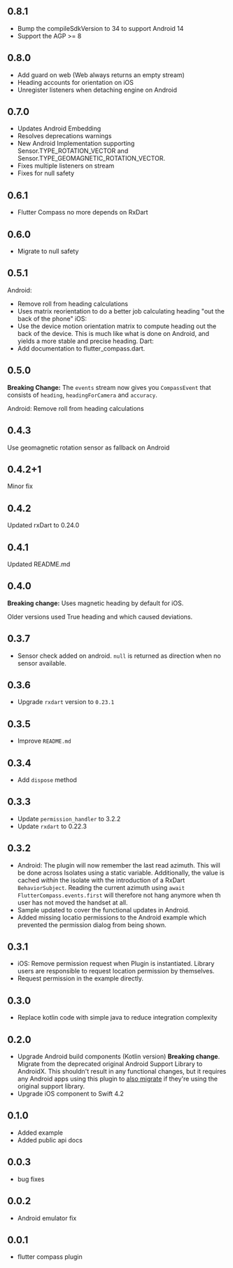 ## 0.8.1
* Bump the compileSdkVersion to 34 to support Android 14
* Support the AGP >= 8

## 0.8.0
* Add guard on web (Web always returns an empty stream)
* Heading accounts for orientation on iOS
* Unregister listeners when detaching engine on Android

## 0.7.0
* Updates Android Embedding
* Resolves deprecations warnings
* New Android Implementation supporting Sensor.TYPE_ROTATION_VECTOR and Sensor.TYPE_GEOMAGNETIC_ROTATION_VECTOR.
* Fixes multiple listeners on stream
* Fixes for null safety

## 0.6.1
* Flutter Compass no more depends on RxDart

## 0.6.0
* Migrate to null safety

## 0.5.1

Android: 
* Remove roll from heading calculations
* Uses matrix reorientation to do a better job calculating heading "out the back of the phone"
iOS: 
* Use the device motion orientation matrix to compute heading out the back of the device. This is much like what is done on Android, and yields a more
stable and precise heading.
Dart:
* Add documentation to flutter_compass.dart.

## 0.5.0

**Breaking Change:** The `events` stream now gives you `CompassEvent` that consists of `heading`, `headingForCamera` and `accuracy`.

Android: Remove roll from heading calculations 

## 0.4.3

Use geomagnetic rotation sensor as fallback on Android

## 0.4.2+1

Minor fix

## 0.4.2

Updated rxDart to 0.24.0

## 0.4.1

Updated README.md

## 0.4.0

**Breaking change:** Uses magnetic heading by default for iOS.

Older versions used True heading and which caused deviations.

## 0.3.7

* Sensor check added on android. `null` is returned as direction when no sensor available.

## 0.3.6

* Upgrade `rxdart` version to `0.23.1` 

## 0.3.5

* Improve `README.md` 

## 0.3.4

* Add `dispose` method 

## 0.3.3

* Update `permission_handler` to 3.2.2
* Update `rxdart` to 0.22.3

## 0.3.2

* Android: The plugin will now remember the last read azimuth. This will be done
  across Isolates using a static variable. Additionally, the value is cached 
  _within_ the isolate with the introduction of a RxDart `BehaviorSubject`.
  Reading the current azimuth using `await FlutterCompass.events.first` will 
  therefore not hang anymore when th user has not moved the handset at all.
* Sample updated to cover the functional updates in Android.
* Added missing locatio permissions to the Android example which prevented the
  permission dialog from being shown.

## 0.3.1

* iOS: Remove permission request when Plugin is instantiated. Library users are
  responsible to request location permission by themselves.
* Request permission in the example directly.

## 0.3.0

* Replace kotlin code with simple java to reduce integration complexity

## 0.2.0

* Upgrade Android build components (Kotlin version)
  **Breaking change**. Migrate from the deprecated original Android Support
  Library to AndroidX. This shouldn't result in any functional changes, but it
  requires any Android apps using this plugin to [also
  migrate](https://developer.android.com/jetpack/androidx/migrate) if they're
  using the original support library.
* Upgrade iOS component to Swift 4.2

## 0.1.0

* Added example
* Added public api docs

## 0.0.3

* bug fixes

## 0.0.2

* Android emulator fix

## 0.0.1

* flutter compass plugin
